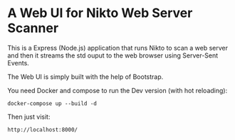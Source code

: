# A Web UI for Nikto Web Server Scanner

This is a Express (Node.js) application that runs Nikto to scan a web server and then it streams the std ouput to the web browser using Server-Sent Events.

The Web UI is simply built with the help of Bootstrap.

You need Docker and compose to run the Dev version (with hot reloading):

```
docker-compose up --build -d
```

Then just visit:

```
http://localhost:8000/
```
